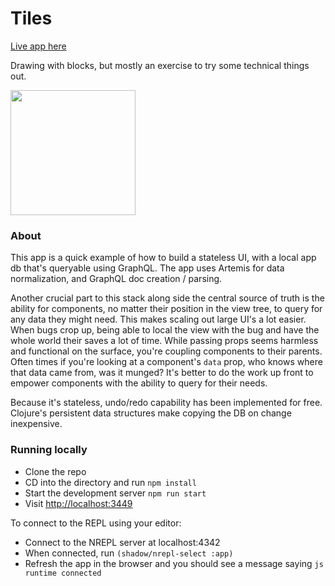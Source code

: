 # Tiles

[Live app here](https://public-dcnqaruenz.now.sh/)

Drawing with blocks, but mostly an exercise to try some technical things out.

<img src="https://static-avnbmbcpey.now.sh/img/Screen%20Shot%202018-09-11%20at%2012.26.48%20AM.png" width="200" />

### About 

This app is a quick example of how to build a stateless UI, with a local app db that's queryable using GraphQL. The app uses Artemis for data normalization, and GraphQL doc creation / parsing. 

Another crucial part to this stack along side the central source of truth is the ability for components, no matter their position in the view tree, to query for any data they might need. This makes scaling out large UI's a lot easier. When bugs crop up, being able to local the view with the bug and have the whole world their saves a lot of time. While passing props seems harmless and functional on the surface, you're coupling components to their parents. Often times if you're looking at a component's `data` prop, who knows where that data came from, was it munged? It's better to do the work up front to empower components with the ability to query for their needs.

Because it's stateless,  undo/redo capability has been implemented for free. Clojure's persistent data structures make copying the DB on change inexpensive.

### Running locally

- Clone the repo
- CD into the directory and run `npm install`
- Start the development server `npm run start`
- Visit [http://localhost:3449](http://localhost:3449)

To connect to the REPL using your editor:

- Connect to the NREPL server at localhost:4342
- When connected, run `(shadow/nrepl-select :app)`
- Refresh the app in the browser and you should see a message saying `js runtime connected`
